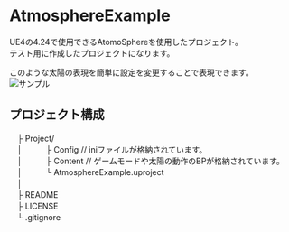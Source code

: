 # AtmosphereExample

UE4の4.24で使用できるAtomoSphereを使用したプロジェクト。  
テスト用に作成したプロジェクトになります。  
  
このような太陽の表現を簡単に設定を変更することで表現できます。  
![サンプル](https://github.com/yosikata/AtomosphereExample/blob/master/image.png)

## プロジェクト構成  
　├ Project/  
　│　　　├ Config          //  iniファイルが格納されています。  
　│　　　├ Content         //  ゲームモードや太陽の動作のBPが格納されています。    
　│　　　└ AtmosphereExample.uproject    
　│      
　├ README   
　├ LICENSE  
　└ .gitignore  